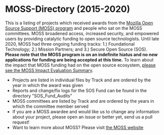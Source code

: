 # MOSS-Directory (2015-2020)
This is a listing of projects which received awards from the [Mozilla Open Source Support (MOSS) program](https://www.mozilla.org/moss/) and people who sat on the MOSS committees. MOSS broadened access, increased security, and empowered users by providing catalytic funding to open source technologists. Until late 2020, MOSS had three ongoing funding tracks: 1.) Foundational Technology; 2.) Mission Partners; and 3.) Secure Open Source (SOS). **Please note that the MOSS program is on an indefinite hiatus and no new applications for funding are being accepted at this time.** To learn about the impact that MOSS funding had on the open source ecosystem, [please see the MOSS Impact Evaluation Summary](https://foundation.mozilla.org/en/what-we-fund/research/moss-program-impact-evaluation-2015-2020-summary/).
* Projects are listed in individual files by Track and are ordered by the year in which the award was given
* Reports and change/fix logs for the SOS Fund can be found in the directory "SOS_Fund_Audits"
* MOSS committees are listed by Track and are ordered by the years in which the committee member served
* If you are a MOSS awardee and would like us to change any information about your project, please open an issue or better yet, send us a pull request!
* Want to learn more about MOSS? Please visit [the MOSS website](https://www.mozilla.org/moss/)
